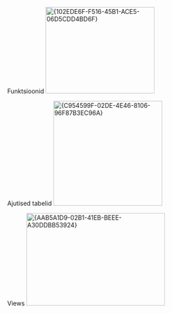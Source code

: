 Funktsioonid
<img width="250" height="199" alt="{102EDE6F-F516-45B1-ACE5-06D5CDD4BD6F}" src="https://github.com/user-attachments/assets/cd5b06cb-37c7-47b6-afb8-b498723a4b5b" />

Ajutised tabelid
<img width="250" height="241" alt="{C954599F-02DE-4E46-8106-96F87B3EC96A}" src="https://github.com/user-attachments/assets/596ee419-fc45-4d34-a7a6-92c52c0e5c98" />

Views
<img width="318" height="213" alt="{AAB5A1D9-02B1-41EB-BEEE-A30DDBB53924}" src="https://github.com/user-attachments/assets/1f654419-c5ce-4739-9482-2c84a530bc4b" />
